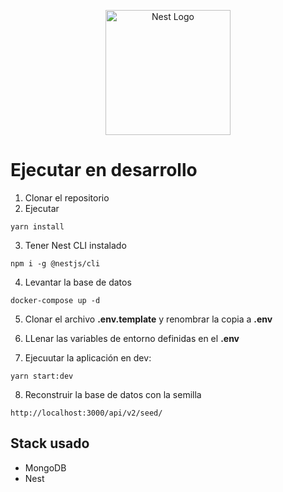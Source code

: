 <p align="center">
  <a href="http://nestjs.com/" target="blank"><img src="https://nestjs.com/img/logo-small.svg" width="200" alt="Nest Logo" /></a>
</p>

# Ejecutar en desarrollo

1. Clonar el repositorio
2. Ejecutar

```
yarn install
```

3. Tener Nest CLI instalado

```
npm i -g @nestjs/cli
```

4. Levantar la base de datos

```
docker-compose up -d
```

5. Clonar el archivo **.env.template** y renombrar la copia a **.env**

6. LLenar las variables de entorno definidas en el **.env**

7. Ejecuutar la aplicación en dev:

```
yarn start:dev
```

8. Reconstruir la base de datos con la semilla

```
http://localhost:3000/api/v2/seed/
```

## Stack usado

- MongoDB
- Nest
